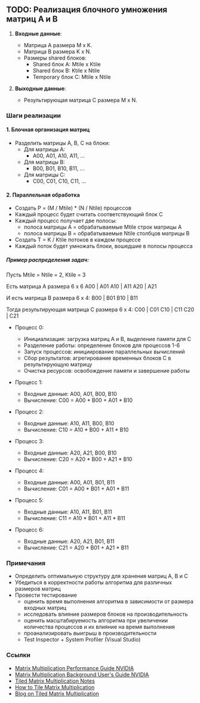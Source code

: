 ## TODO: Реализация блочного умножения матриц A и B

1. **Входные данные**:
   - Матрица A размера M x K.
   - Матрица B размера K x N.
   - Размеры shared блоков:
     - Shared блок A: Mtile x Ktile
     - Shared блок B: Ktile x Ntile
     - Temporary блок C: Mtile x Ntile

2. **Выходные данные**:
   - Результирующая матрица C размера M x N.

### Шаги реализации

#### 1. Блочная организация матриц
- Разделить матрицы A, B, C на блоки:
  - Для матрицы A: 
    - A00, A01, A10, A11, ...
  - Для матрицы B:
    - B00, B01, B10, B11, ...
  - Для матрицы C:
    - C00, C01, C10, C11, ...

#### 2. Параллельная обработка
- Создать P = (M / Mtile) * (N / Ntile) процессов
- Каждый процесс будет считать соответствующий блок C
- Каждый процесс получает две полосы: 
  - полоса матрицы A = обрабатываемые Mtile строк матрицы A
  - полоса матрицы B = обрабатываемые Ntile столбцов матрицы B
- Создать T = K / Ktile потоков в каждом процессе
- Каждый поток будет умножать блоки, вошедшие в полосы процесса

##### Пример распределения задач:
Пусть Mtile = Ntile = 2, Ktile = 3

Есть матрица A размера 6 x 6
A00 | A01
A10 | A11
A20 | A21

И есть матрица B размера 6 x 4:
B00 | B01
B10 | B11

Тогда результирующая матрица C размера 6 x 4:
C00 | C01
C10 | C11
C20 | C21

- Процесс 0:
  - Инициализация: загрузка матриц A и B, выделение памяти для C
  - Разделение работы: определение блоков для процессов 1-6
  - Запуск процессов: инициирование параллельных вычислений
  - Сбор результатов: агрегирование временных блоков C в результирующую матрицу
  - Очистка ресурсов: освобождение памяти и завершение работы

- Процесс 1:
  - Входные данные: A00, A01, B00, B10
  - Вычисление: C00 = A00 * B00 + A01 * B10

- Процесс 2:
  - Входные данные: A10, A11, B00, B10
  - Вычисление: C10 = A10 * B00 + A11 * B10

- Процесс 3:
  - Входные данные: A20, A21, B00, B10
  - Вычисление: C20 = A20 * B00 + A21 * B10

- Процесс 4:
  - Входные данные: A00, A01, B01, B11
  - Вычисление: C01 = A00 * B01 + A01 * B11

- Процесс 5:
  - Входные данные: A10, A11, B01, B11
  - Вычисление: C11 = A10 * B01 + A11 * B11

- Процесс 6:
  - Входные данные: A20, A21, B01, B11
  - Вычисление: C21 = A20 * B01 + A21 * B11

### Примечания
- Определить оптимальную структуру для хранения матриц A, B и C
- Убедиться в корректности работы алгоритма для различных размеров матриц
- Провести тестирование
  - оценить время выполнения алгоритма в зависимости от размера входных матриц
  - исследовать влияние размеров блоков на производительность
  - оценить масштабируемость алгоритма при увеличении количества процессов и их влияние на время выполнения
  - проанализировать выигрыш в производительности
  - Test Inspector + System Profiler (Visual Studio)

### Ссылки
- [Matrix Multiplication Performance Guide NVIDIA](https://docs.nvidia.com/deeplearning/performance/dl-performance-matrix-multiplication/index.html#math-mem)
- [Matrix Multiplication Background User's Guide NVIDIA](https://docs.nvidia.com/deeplearning/performance/pdf/Matrix-Multiplication-Background-User-Guide.pdf)
- [Tiled Matrix Multiplication Notes](https://harmanani.github.io/classes/csc447/Notes/Lecture23-tiled-matrix-multiplication.pdf)
- [How to Tile Matrix Multiplication](https://alvinwan.com/how-to-tile-matrix-multiplication/)
- [Blog on Tiled Matrix Multiplication](https://penny-xu.github.io/blog/tiled-matrix-multiplication)
